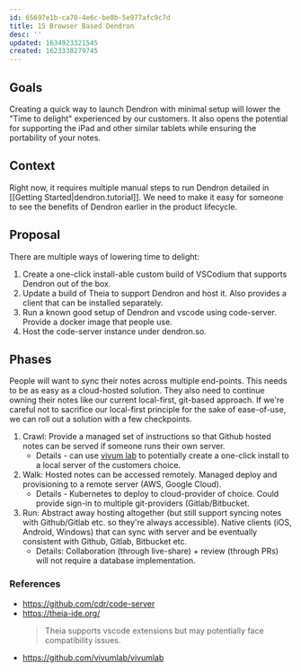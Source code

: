 ```yaml
---
id: 65697e1b-ca70-4e6c-be0b-5e977afc9c7d
title: 15 Browser Based Dendron
desc: ''
updated: 1634923321545
created: 1623330279745
---
```


## Goals

Creating a quick way to launch Dendron with minimal setup will lower the "Time to delight" experienced by our customers. It also opens the potential for supporting the iPad and other similar tablets while ensuring the portability of your notes. 

## Context
Right now, it requires multiple manual steps to run Dendron detailed in [[Getting Started|dendron.tutorial]]. We need to make it easy for someone to see the benefits of Dendron earlier in the product lifecycle. 

## Proposal

There are multiple ways of lowering time to delight:
1. Create a one-click install-able custom build of VSCodium that supports Dendron out of the box. 
2. Update a build of Theia to support Dendron and host it. Also provides a client that can be installed separately.  
3. Run a known good setup of Dendron and vscode using code-server. Provide a docker image that people use.  
4. Host the code-server instance under dendron.so. 

## Phases

People will want to sync their notes across multiple end-points. This needs to be as easy as a cloud-hosted solution. They also need to continue owning their notes like our current local-first, git-based approach. If we're careful not to sacrifice our local-first principle for the sake of ease-of-use, we can roll out a solution with a few checkpoints. 

1. Crawl: Provide a managed set of instructions so that Github hosted notes can be served if someone runs their own server. 
    - Details - can use [vivum lab](https://vivumlab.com/docs/welcome) to potentially create a one-click install to a local server of the customers choice. 
2. Walk: Hosted notes can be accessed remotely. Managed deploy and provisioning to a remote server (AWS, Google Cloud).
    - Details - Kubernetes to deploy to cloud-provider of choice. Could provide sign-in to multiple git-providers (Gitlab/Bitbucket. 
3. Run: Abstract away hosting altogether (but still support syncing notes with Github/Gitlab etc. so they're always accessible). Native clients (iOS, Android, Windows) that can sync with server and be eventually consistent with Github, Gitlab, Bitbucket etc.
    - Details: Collaboration (through live-share) + review (through PRs) will not require a database implementation.  

### References
- https://github.com/cdr/code-server
- https://theia-ide.org/
    > Theia supports vscode extensions but may potentially face compatibility issues. 
- https://github.com/vivumlab/vivumlab
 
